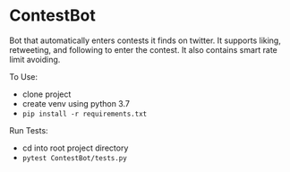 # ContestBot
 Bot that automatically enters contests it finds on twitter. It supports liking, retweeting, and following to enter the contest. It also contains smart rate limit avoiding.

To Use:  
- clone project  
- create venv using python 3.7  
- `pip install -r requirements.txt`  

Run Tests:  
- cd into root project directory  
- `pytest ContestBot/tests.py`  
